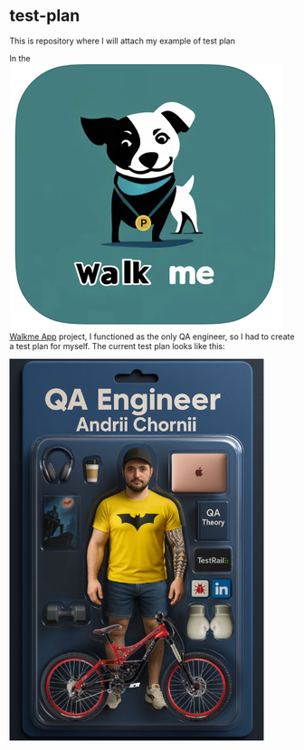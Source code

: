 # test-plan
This is repository where I will attach my example of test plan

In the <a href="https://walkme.dog/">![WalkMe](https://github.com/AndriiChornii/test-plan/blob/b561c5c7950a5dceb82eb7c66feaa3fb11d261d1/assets/WalkMeLogo.png)Walkme App</a> project, I functioned as the only QA engineer, so I had to create a test plan for myself. The current test plan looks like this:

<a href="">
  <img src="https://github.com/AndriiChornii/andriichornii/blob/main/assets/Andrii_Chornii_Action_Figure.JPEG" alt="Header" width="450" />
</a>